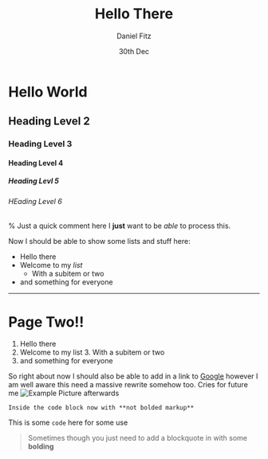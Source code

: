 ﻿---
title: Hello There
author: Daniel Fitz
date: 30th Dec
---

# Hello World
## Heading Level 2
### Heading Level 3
#### Heading Level 4
##### Heading Levl 5
###### HEading Level 6
% Just a quick comment here
I **just** want to be *able* to process this.

Now I should be able to show some lists and stuff here:
- Hello there
- Welcome to my *list*
  - With a subitem or two
- and something for everyone

---

# Page Two!!

1. Hello there
2. Welcome to my list
   3. With a subitem or two
3. and something for everyone

So right about now I should also be able to add in a link to [Google](https://google.com) however I am well aware this need a massive rewrite somehow too. Cries for future me ![Example **Picture**](https://upload.wikimedia.org/wikipedia/commons/thumb/5/51/Octicons-markdown.svg/1024px-Octicons-markdown.svg.png) afterwards

```
Inside the code block now with **not bolded markup**
```

This is some `code` here for some use

> Sometimes though you just need to add a blockquote in with some **bolding**